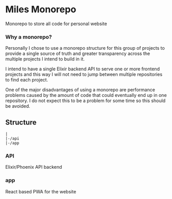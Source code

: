 # Miles Monorepo

Monorepo to store all code for personal website

### Why a monorepo?

Personally I chose to use a monorepo structure for this group of projects to provide a single source of truth and greater transparency across the multiple projects I intend to build in it.

I intend to have a single Elixir backend API to serve one or more frontend projects and this way I will not need to jump between multiple repositories to find each project.

One of the major disadvantages of using a monorepo are performance problems caused by the amount of code that could eventually end up in one repository. I do not expect this to be a problem for some time so this should be avoided.


## Structure

```
|
|-/api
|-/app
```

### API
Elixir/Phoenix API backend

### app
React based PWA for the website
